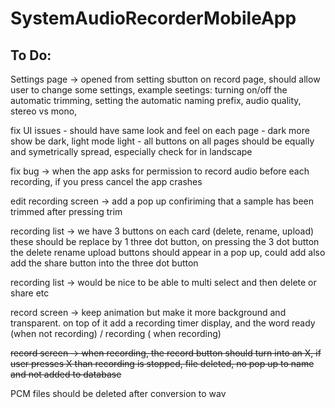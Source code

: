 # SystemAudioRecorderMobileApp

## To Do:

Settings page ->  opened from setting sbutton on record page, should allow user to change some settings, 
                  example seetings: turning on/off the automatic trimming,
                      setting the automatic naming prefix, 
                      audio quality, 
                      stereo vs mono, 

fix UI issues - should have same look and feel on each page
              - dark more show be dark, light mode light
              - all buttons on all pages should be equally and symetrically spread, especially check for in landscape

fix bug -> when the app asks for permission to record audio before each recording, if you press cancel the app crashes

edit recording screen -> add a pop up confiriming that a sample has been trimmed after pressing trim

recording list -> we have 3 buttons on each card (delete, rename, upload) these should be replace by 1 three dot button, on pressing the 3 dot button the delete rename upload buttons should appear in a pop up, could add also add the share button into the three dot button

recording list -> would be nice to be able to multi select and then delete or share etc

record screen -> keep animation but make it more background and transparent. on top of it add a recording timer display, and the word ready (when not recording) / recording ( when recording)

<del>record screen -> when recording, the record button should turn into an X, if user presses X than recording is stopped, file deleted, no pop up to name and not added to database</del>



PCM files should be deleted after conversion to wav
